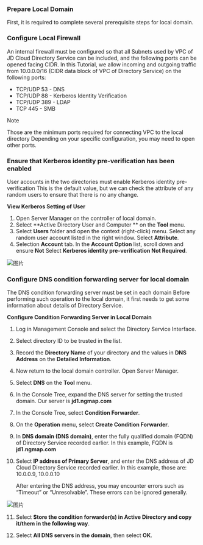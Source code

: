 ### Prepare Local Domain

First, it is required to complete several prerequisite steps for local domain.

### Configure Local Firewall

An internal firewall must be configured so that all Subnets used by VPC of JD Cloud Directory Service can be included, and the following ports can be opened facing CIDR. In this Tutorial, we allow incoming and outgoing traffic from 10.0.0.0/16 (CIDR data block of VPC of Directory Service) on the following ports:

- TCP/UDP 53 - DNS
- TCP/UDP 88 - Kerberos Identity Verification
- TCP/UDP 389 - LDAP
- TCP 445 - SMB

Note

Those are the minimum ports required for connecting VPC to the local directory Depending on your specific configuration, you may need to open other ports.

### Ensure that Kerberos identity pre-verification has been enabled

User accounts in the two directories must enable Kerberos identity pre-verification This is the default value, but we can check the attribute of any random users to ensure that there is no any change.

**View Kerberos Setting of User**

1. Open Server Manager on the controller of local domain.
2. Select **Active Directory User and Computer ** on the **Tool** menu.
3. Select **Users** folder and open the context (right-click) menu. Select any random user account listed in the right window. Select **Attribute**.
4. Selection **Account** tab. In the **Account Option** list, scroll down and ensure **Not** Select **Kerberos identity pre-verification Not Required**.

![图片](https://github.com/jdcloudcom/cn/blob/joytaobao-ad-2019011501/image/DirectoryService/cn/Local-AD-Prepartion-cn-1.png)

### Configure DNS condition forwarding server for local domain

The DNS condition forwarding server must be set in each domain Before performing such operation to the local domain, it first needs to get some information about details of Directory Service.

**Configure Condition Forwarding Server in Local Domain**

1. Log in Management Console and select the Directory Service Interface.

2. Select directory ID to be trusted in the list.

3. Record the **Directory Name** of your directory and the values in **DNS Address** on the **Detailed Information**.

4. Now return to the local domain controller. Open Server Manager.

5. Select **DNS** on the **Tool** menu.

6. In the Console Tree, expand the DNS server for setting the trusted domain. Our server is **jd1.ngmap.com**

7. In the Console Tree, select **Condition Forwarder**.

8. On the **Operation** menu, select **Create Condition Forwarder**.

9. In **DNS domain (DNS domain)**, enter the fully qualified domain (FQDN) of Directory Service recorded earlier. In this example, FQDN is **jd1.ngmap.com**

10. Select **IP address of Primary Server**, and enter the DNS address of JD Cloud Directory Service recorded earlier. In this example, those are: 10.0.0.9, 10.0.0.10

    After entering the DNS address, you may encounter errors such as “Timeout” or “Unresolvable”. These errors can be ignored generally.

![图片](https://github.com/jdcloudcom/cn/blob/joytaobao-ad-2019011501/image/DirectoryService/cn/Local-AD-Prepartion-cn-2.png)

11. Select **Store the condition forwarder(s) in Active Directory and copy it/them in the following way**.

12. Select **All DNS servers in the domain**, then select **OK**.
